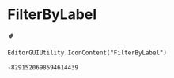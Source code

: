 # FilterByLabel
![](/img/FilterByLabel.png)

``` CSharp
EditorGUIUtility.IconContent("FilterByLabel")
```
```
-8291520698594614439
```
